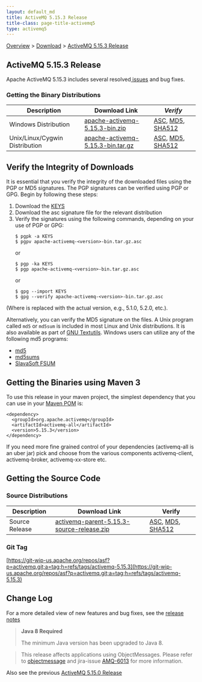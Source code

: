 ```yaml
---
layout: default_md
title: ActiveMQ 5.15.3 Release 
title-class: page-title-activemq5
type: activemq5
---
```


[Overview](overview) > [Download](download) > [ActiveMQ 5.15.3 Release](activemq-5153-release)

ActiveMQ 5.15.3 Release
-----------------------

Apache ActiveMQ 5.15.3 includes several resolved[ issues](https://issues.apache.org/jira/secure/ReleaseNote.jspa?projectId=12311210&version=12338822) and bug fixes.

### Getting the Binary Distributions

Description|Download Link|_Verify_
---|---|---
Windows Distribution|[apache-activemq-5.15.3-bin.zip](http://archive.apache.org/dist/activemq/5.15.3/apache-activemq-5.15.3-bin.zip)|[ASC](https://archive.apache.org/dist/activemq/5.15.3/apache-activemq-5.15.3-bin.zip.asc), [MD5](https://archive.apache.org/dist/activemq/5.15.3/apache-activemq-5.15.3-bin.zip.md5), [SHA512](https://archive.apache.org/dist/activemq/5.15.3/apache-activemq-5.15.3-bin.zip.sha512)
Unix/Linux/Cygwin Distribution|[apache-activemq-5.15.3-bin.tar.gz](http://archive.apache.org/dist/activemq/5.15.3/apache-activemq-5.15.3-bin.tar.gz)|[ASC](https://archive.apache.org/dist/activemq/5.15.3/apache-activemq-5.15.3-bin.tar.gz.asc), [MD5](https://archive.apache.org/dist/activemq/5.15.3/apache-activemq-5.15.3-bin.tar.gz.md5), [SHA512](https://archive.apache.org/dist/activemq/5.15.3/apache-activemq-5.15.3-bin.tar.gz.sha512)

Verify the Integrity of Downloads
---------------------------------

It is essential that you verify the integrity of the downloaded files using the PGP or MD5 signatures. The PGP signatures can be verified using PGP or GPG. Begin by following these steps:

1.  Download the [KEYS](http://www.apache.org/dist/activemq/KEYS)
2.  Download the asc signature file for the relevant distribution
3.  Verify the signatures using the following commands, depending on your use of PGP or GPG:
    ```
    $ pgpk -a KEYS
    $ pgpv apache-activemq-<version>-bin.tar.gz.asc
    ```
    or
    ```
    $ pgp -ka KEYS
    $ pgp apache-activemq-<version>-bin.tar.gz.asc
    ```
    or
    ```
    $ gpg --import KEYS
    $ gpg --verify apache-activemq-<version>-bin.tar.gz.asc
    ```

(Where <version> is replaced with the actual version, e.g., 5.1.0, 5.2.0, etc.).

Alternatively, you can verify the MD5 signature on the files. A Unix program called `md5` or `md5sum` is included in most Linux and Unix distributions. It is also available as part of [GNU Textutils](http://www.gnu.org/software/textutils/textutils.html). Windows users can utilize any of the following md5 programs:

*   [md5](http://www.fourmilab.ch/md5/)
*   [md5sums](http://www.pc-tools.net/win32/md5sums/)
*   [SlavaSoft FSUM](http://www.slavasoft.com/fsum/)

Getting the Binaries using Maven 3
----------------------------------

To use this release in your maven project, the simplest dependency that you can use in your [Maven POM](http://maven.apache.org/guides/introduction/introduction-to-the-pom.html) is:
```
<dependency>
  <groupId>org.apache.activemq</groupId>
  <artifactId>activemq-all</artifactId>
  <version>5.15.3</version>
</dependency>
```
If you need more fine grained control of your dependencies (activemq-all is an uber jar) pick and choose from the various components activemq-client, activemq-broker, activemq-xx-store etc.

Getting the Source Code
-----------------------

### Source Distributions

Description|Download Link|Verify
---|---|---
Source Release|[activemq-parent-5.15.3-source-release.zip](https://archive.apache.org/dist/activemq/5.15.3/activemq-parent-5.15.3-source-release.zip)|[ASC](https://archive.apache.org/dist/activemq/5.15.3/activemq-parent-5.15.3-source-release.zip.asc), [MD5](https://archive.apache.org/dist/activemq/5.15.3/activemq-parent-5.15.3-source-release.zip.md5), [SHA512](https://archive.apache.org/dist/activemq/5.15.3/activemq-parent-5.15.3-source-release.zip.sha512)

### Git Tag

[https://git-wip-us.apache.org/repos/asf?p=activemq.git;a=tag;h=refs/tags/activemq-5.15.3](https://git-wip-us.apache.org/repos/asf?p=activemq.git;a=tag;h=refs/tags/activemq-5.15.3)

Change Log
----------

For a more detailed view of new features and bug fixes, see the [release notes](https://issues.apache.org/jira/secure/ReleaseNote.jspa?projectId=12311210&version=12341669)

> **Java 8 Required**
> 
> The minimum Java version has been upgraded to Java 8.

> This release affects applications using ObjectMessages. Please refer to [objectmessage](objectmessage) and jira-issue [AMQ-6013](https://issues.apache.org/jira/browse/AMQ-6013) for more information.

Also see the previous [ActiveMQ 5.15.0 Release](activemq-5150-release)
